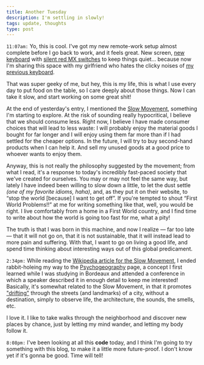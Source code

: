 ```yaml
---
title: Another Tuesday
description: I'm settling in slowly!
tags: update, thoughts
type: post
---
```


`11:07am:` Yo, this is cool. I've got my new remote-work setup almost complete before I go back to work, and it feels great. New screen, [new keyboard](https://www.duckychannel.com.tw/en/Ducky-One2-Skyline-TKL) with [silent red MX switches](https://www.cherrymx.de/en/mx-original/mx-silent-red.html) to keep things quiet... because now I'm sharing this space with my girlfriend who hates the clicky noises of [my previous keyboard](https://www.kbparadise.com/v60).

That was super geeky of me, but hey, this is my life, this is what I use every day to put food on the table, so I care deeply about those things. Now I can take it slow, and start working on some great shit!

At the end of yesterday's entry, I mentioned the [Slow Movement](https://www.slowmovement.com/), something I'm starting to explore. At the risk of sounding really hypocritical, I believe that we should consume less. Right now, I believe I have made consumer choices that will lead to less waste: I will probably enjoy the material goods I bought for far longer and I will enjoy using them far more than if I had settled for the cheaper options. In the future, I will try to buy second-hand products when I can help it. And sell my unused goods at a good price to whoever wants to enjoy them.

Anyway, this is not really the philosophy suggested by the movement; from what I read, it's a response to today's incredibly fast-paced society that we've created for ourselves. You may or may not feel the same way, but lately I have indeed been willing to slow down a little, to let the dust settle *(one of my favorite idioms, haha)*, and, as they put it on their website, to “stop the world [because] I want to get off”. If you're tempted to shout “First World Problems!!” at me for writing something like that, well, you would be right. I live comfortably from a home in a First World country, and I find time to write about how the world is going too fast for me, what a pity!

The truth is that I was born in this machine, and now I realize — far too late — that it will not go on, that it is not sustainable, that it will instead lead to more pain and suffering. With that, I want to go on living a good life, and spend time thinking about interesting ways out of this global predicament.

`2:34pm:` While reading the [Wikipedia article for the Slow Movement](https://www.slowmovement.com/), I ended rabbit-holeing my way to the [Psychogeography](https://en.wikipedia.org/wiki/Psychogeography) page, a concept I first learned while I was studying in Bordeaux and attended a conference in which a speaker described it in enough detail to keep me interested! Basically, it's somewhat related to the Slow Movement, in that it promotes ["drifting"](https://en.wikipedia.org/wiki/D%C3%A9rive) through the streets (and landmarks) of a city, without a destination, simply to observe life, the architecture, the sounds, the smells, etc.

I love it. I like to take walks through the neighborhood and discover new places by chance, just by letting my mind wander, and letting my body follow it.

`8:08pm:` I've been looking at all this **code** today, and I think I'm going to try something with this blog, to make it a little more future-proof. I don't know yet if it's gonna be good. Time will tell!
